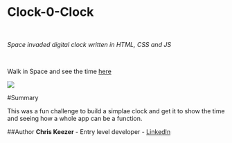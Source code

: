 # Clock-0-Clock

<br>

_Space invaded digital clock written in HTML, CSS and JS_

<br>

Walk in Space and see the time [here](https://keezer83.github.io/Clock-0-Clock/)

<image src="img/app-image.png">

#Summary

This was a fun challenge to build a simplae clock and get it to show the time and seeing how a whole app can be a function.

##Author
**Chris Keezer** - Entry level developer - [LinkedIn](https://www.linkedin.com/in/chris-keezer-890731177/)
